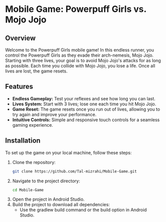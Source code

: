 # Mobile Game: Powerpuff Girls vs. Mojo Jojo

## Overview
Welcome to the Powerpuff Girls mobile game! In this endless runner, you control the Powerpuff Girls as they evade their arch-nemesis, Mojo Jojo. Starting with three lives, your goal is to avoid Mojo Jojo's attacks for as long as possible. Each time you collide with Mojo Jojo, you lose a life. Once all lives are lost, the game resets.

## Features
- **Endless Gameplay:** Test your reflexes and see how long you can last.
- **Lives System:** Start with 3 lives; lose one each time you hit Mojo Jojo.
- **Game Reset:** The game resets once you run out of lives, allowing you to try again and improve your performance.
- **Intuitive Controls:** Simple and responsive touch controls for a seamless gaming experience.

## Installation
To set up the game on your local machine, follow these steps:

1. Clone the repository:
   ```bash
   git clone https://github.com/Tal-mizrahi/Mobile-Game.git
2. Navigate to the project directory:
   ```bash
   cd Mobile-Game
3. Open the project in Android Studio.
4. Build the project to download all dependencies:
   - Use the gradlew build command or the build option in Android Studio.
